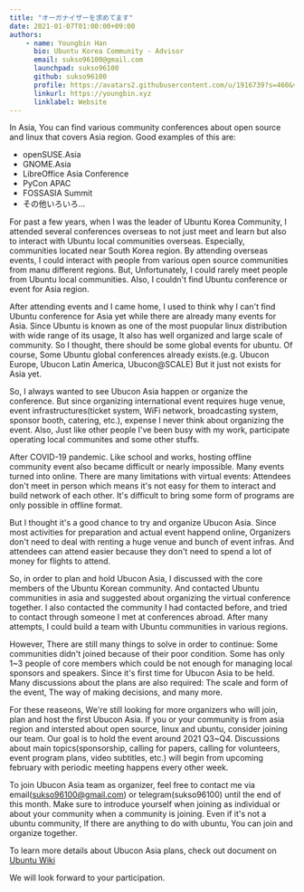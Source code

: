 ```yaml
---
title: "オーガナイザーを求めてます"
date: 2021-01-07T01:00:00+09:00
authors:
    - name: Youngbin Han
      bio: Ubuntu Korea Community - Advisor
      email: sukso96100@gmail.com
      launchpad: sukso96100
      github: sukso96100
      profile: https://avatars2.githubusercontent.com/u/1916739?s=460&v=4
      linkurl: https://youngbin.xyz
      linklabel: Website
---
```


In Asia, You can find various community conferences about open source and linux that covers Asia region. Good examples of this are:

- openSUSE.Asia
- GNOME.Asia
- LibreOffice Asia Conference 
- PyCon APAC
- FOSSASIA Summit
- その他いろいろ...

For past a few years, when I was the leader of Ubuntu Korea Community, I attended several conferences overseas to not just meet and learn but also to interact with Ubuntu local communities overseas. Especially, communities located near South Korea region.
By attending overseas events, I could interact with people from various open source communities from manu different regions. 
But, Unfortunately, I could rarely meet people from Ubuntu local communities. Also, I couldn't find Ubuntu conference or event for Asia region.

After attending events and I came home, I used to think why I can't find Ubuntu conference for Asia yet while there are already many events for Asia. Since Ubuntu is known as one of the most puopular linux distribution with wide range of its usage, It also has well organized and large scale of community. So I thought, there should be some global events for ubuntu. Of course, Some Ubuntu global conferences already exists.(e.g. Ubucon Europe, Ubucon Latin America, Ubucon@SCALE) But it just not exists for Asia yet.

So, I always wanted to see Ubucon Asia happen or organize the conference. But since organizing international event requires huge venue, event infrastructures(ticket system, WiFi network, broadcasting system, sponsor booth, catering, etc.), expense I never think about organizing the event. Also, Just like other people I've been busy with my work, participate operating local communites and some other stuffs.

After COVID-19 pandemic. Like school and works, hosting offline community event also became difficult or nearly impossible. Many events turned into online. There are many limitations with virtual events: Attendees don't meet in person which means it's not easy for them to interact and build network of each other. It's difficult to bring some form of programs are only possible in offline format.

But I thought it's a good chance to try and organize Ubucon Asia. Since most activities for preparation and actual event happend online, Organizers don't need to deal with renting a huge venue and bunch of event infras. And attendees can attend easier because they don't need to spend a lot of money for flights to attend.

So, in order to plan and hold Ubucon Asia, I discussed with the core members of the Ubuntu Korean community. And contacted Ubuntu communities in asia and suggested about organizing the virtual conference together. I also contacted the community I had contacted before, and tried to contact through someone I met at conferences abroad. After many attempts, I could build a team with Ubuntu communities in various regions.

However, There are still many things to solve in order to continue: Some communities didn't joined because of their poor condition. Some has only 1~3 people of core members which could be not enough for managing local sponsors and speakers. Since it's first time for Ubucon Asia to be held. Many discussions about the plans are also required: The scale and form of the event, The way of making decisions, and many more.

For these reaseons, We're still looking for more organizers who will join, plan and host the first Ubucon Asia. If you or your community is from asia region and intersted about open source, linux and ubuntu, consider joining our team. Our goal is to hold the event around 2021 Q3~Q4. Discussions about main topics(sponsorship, calling for papers, calling for volunteers, event program plans, video subtitles, etc.) will begin from upcoming february with periodic meeting happens every other week.

To join Ubucon Asia team as organizer, feel free to contact me via email(sukso96100@gmail.com) or telegram(sukso96100) until the end of this month. Make sure to introduce yourself when joining as individual or about your community when a community is joining. Even if it's not a ubuntu community, If there are anything to do with ubuntu, You can join and organize together.

To learn more details about Ubucon Asia plans, check out document on [Ubuntu Wiki](https://wiki.ubuntu.com/UbuconAsia/2021)

We will look forward to your participation.
